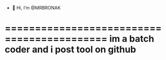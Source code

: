 - 👋 Hi, I’m @MRBRONAK

===========================================
im a batch coder and i post tool on github
===========================================
<!---
MRBRONAK/MRBRONAK is a ✨ special ✨ repository because its `README.md` (this file) appears on your GitHub profile.
You can click the Preview link to take a look at your changes.
--->
